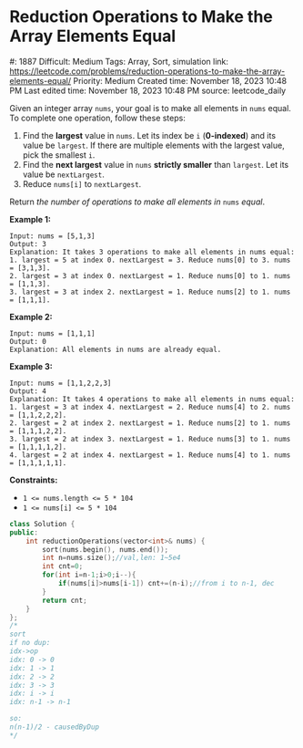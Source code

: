 # Reduction Operations to Make the Array Elements Equal

#: 1887
Difficult: Medium
Tags: Array, Sort, simulation
link: https://leetcode.com/problems/reduction-operations-to-make-the-array-elements-equal/
Priority: Medium
Created time: November 18, 2023 10:48 PM
Last edited time: November 18, 2023 10:48 PM
source: leetcode_daily

Given an integer array `nums`, your goal is to make all elements in `nums` equal. To complete one operation, follow these steps:

1. Find the **largest** value in `nums`. Let its index be `i` (**0-indexed**) and its value be `largest`. If there are multiple elements with the largest value, pick the smallest `i`.
2. Find the **next largest** value in `nums` **strictly smaller** than `largest`. Let its value be `nextLargest`.
3. Reduce `nums[i]` to `nextLargest`.

Return *the number of operations to make all elements in* `nums` *equal*.

**Example 1:**

```
Input: nums = [5,1,3]
Output: 3
Explanation: It takes 3 operations to make all elements in nums equal:
1. largest = 5 at index 0. nextLargest = 3. Reduce nums[0] to 3. nums = [3,1,3].
2. largest = 3 at index 0. nextLargest = 1. Reduce nums[0] to 1. nums = [1,1,3].
3. largest = 3 at index 2. nextLargest = 1. Reduce nums[2] to 1. nums = [1,1,1].

```

**Example 2:**

```
Input: nums = [1,1,1]
Output: 0
Explanation: All elements in nums are already equal.

```

**Example 3:**

```
Input: nums = [1,1,2,2,3]
Output: 4
Explanation: It takes 4 operations to make all elements in nums equal:
1. largest = 3 at index 4. nextLargest = 2. Reduce nums[4] to 2. nums = [1,1,2,2,2].
2. largest = 2 at index 2. nextLargest = 1. Reduce nums[2] to 1. nums = [1,1,1,2,2].
3. largest = 2 at index 3. nextLargest = 1. Reduce nums[3] to 1. nums = [1,1,1,1,2].
4. largest = 2 at index 4. nextLargest = 1. Reduce nums[4] to 1. nums = [1,1,1,1,1].

```

**Constraints:**

- `1 <= nums.length <= 5 * 104`
- `1 <= nums[i] <= 5 * 104`

```cpp
class Solution {
public:
    int reductionOperations(vector<int>& nums) {
        sort(nums.begin(), nums.end());
        int n=nums.size();//val,len: 1~5e4
        int cnt=0;
        for(int i=n-1;i>0;i--){
            if(nums[i]>nums[i-1]) cnt+=(n-i);//from i to n-1, dec
        }
        return cnt;
    }
};
/*
sort
if no dup:
idx->op
idx: 0 -> 0
idx: 1 -> 1
idx: 2 -> 2
idx: 3 -> 3
idx: i -> i
idx: n-1 -> n-1

so:
n(n-1)/2 - causedByDup
*/
```